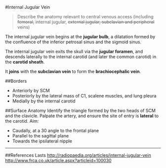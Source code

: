 #Internal Jugular Vein
> Describe the anatomy relevant to central venous access (including ~~femoral,~~ internal jugular, ~~external jugular, subclavian and peripheral~~ veins)

The internal jugular vein begins at the **jugular bulb**, a dilatation formed by the confluence of the inferior petrosal sinus and the sigmoid sinus.

The internal jugular vein exits the skull via the **jugular foramen**, and descends laterally to the internal carotid (and later the common carotid) in the **carotid sheath**.

It **joins** with the **subclavian vein** to form the **brachiocephalic vein**.

##Borders
* Anteriorly by SCM
* Posteriorly by the lateral mass of C1, scalene muscles, and lung pleura
* Medially by the internal carotid

##Surface Anatomy
Identify the triangle formed by the two heads of SCM and the clavicle. Palpate the artery, and ensure the site of entry is **lateral** to the carotid. Aim:
* Caudally, at a 30 angle to the frontal plane
* Parallel to the sagittal plane
* Towards the ipsilateral nipple

---
##References
Lasts
http://radiopaedia.org/articles/internal-jugular-vein
http://www.frca.co.uk/article.aspx?articleid=100030